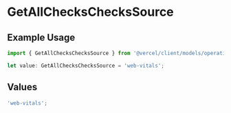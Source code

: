 # GetAllChecksChecksSource

## Example Usage

```typescript
import { GetAllChecksChecksSource } from '@vercel/client/models/operations';

let value: GetAllChecksChecksSource = 'web-vitals';
```

## Values

```typescript
'web-vitals';
```
